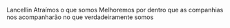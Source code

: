 Lancellin
Atraímos o que somos Melhoremos por dentro que as companhias nos acompanharão no que verdadeiramente somos
